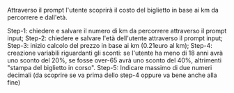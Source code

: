 Attraverso il prompt l'utente scoprirà il costo del biglietto in base ai km da percorrere e dall'età.

Step-1: chiedere e salvare il numero di km da percorrere attraverso il prompt input;
Step-2: chiedere e salvare l'età dell'utente attraverso il prompt input;
Step-3: inizio calcolo del prezzo in base ai km (0.21euro al km);
Step-4: creazione variabili riguardanti gli sconti: se l'utente ha meno di 18 anni avrà uno sconto del 20%, se fosse over-65 avrà uno sconto del 40%, altrimenti "stampa del biglietto in corso".
Step-5: Indicare massimo di due numeri decimali (da scoprire se va prima dello step-4 oppure va bene anche alla fine)